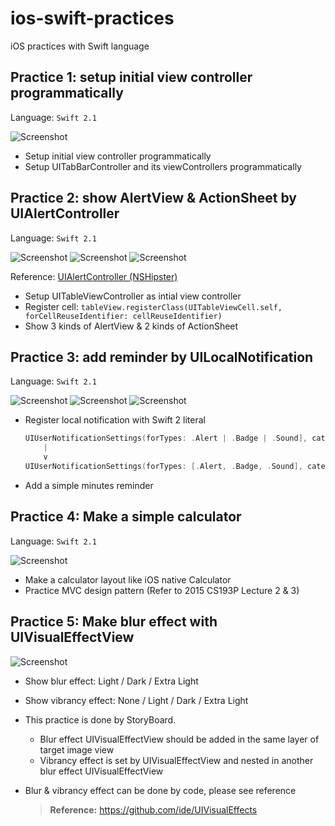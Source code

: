 # ios-swift-practices
iOS practices with Swift language

## Practice 1: setup initial view controller programmatically
Language: `Swift 2.1`

![Screenshot](screenshots/001.InitialViewController.png)

* Setup initial view controller programmatically
* Setup UITabBarController and its viewControllers programmatically

## Practice 2: show AlertView & ActionSheet by UIAlertController
Language: `Swift 2.1`

![Screenshot](screenshots/002.AlertController-1.png)
![Screenshot](screenshots/002.AlertController-2.png)
![Screenshot](screenshots/002.AlertController-3.png)

Reference: [UIAlertController (NSHipster)](http://nshipster.com/uialertcontroller/)

* Setup UITableViewController as intial view controller
* Register cell: `tableView.registerClass(UITableViewCell.self, forCellReuseIdentifier: cellReuseIdentifier)`
* Show 3 kinds of AlertView & 2 kinds of ActionSheet

## Practice 3: add reminder by UILocalNotification
Language: `Swift 2.1`

![Screenshot](screenshots/003.LocalNotification-1.png)
![Screenshot](screenshots/003.LocalNotification-2.png)
![Screenshot](screenshots/003.LocalNotification-3.png)

* Register local notification with Swift 2 literal

  ```swift
  UIUserNotificationSettings(forTypes: .Alert | .Badge | .Sound], categories: nil)
      |
      v
  UIUserNotificationSettings(forTypes: [.Alert, .Badge, .Sound], categories: nil)
  ```

* Add a simple minutes reminder

## Practice 4: Make a simple calculator
Language: `Swift 2.1`

![Screenshot](screenshots/004.SimpleCalculator.png)

* Make a calculator layout like iOS native Calculator
* Practice MVC design pattern (Refer to 2015 CS193P Lecture 2 & 3)

## Practice 5: Make blur effect with UIVisualEffectView

![Screenshot](screenshots/005.UIVisualEffectView.png)

* Show blur effect: Light / Dark / Extra Light
* Show vibrancy effect: None / Light / Dark / Extra Light
* This practice is done by StoryBoard.
  - Blur effect UIVisualEffectView should be added in the same layer of target image view
  - Vibrancy effect is set by UIVisualEffectView and nested in another blur effect UIVisualEffectView
* Blur & vibrancy effect can be done by code, please see reference

  > **Reference:** https://github.com/ide/UIVisualEffects
